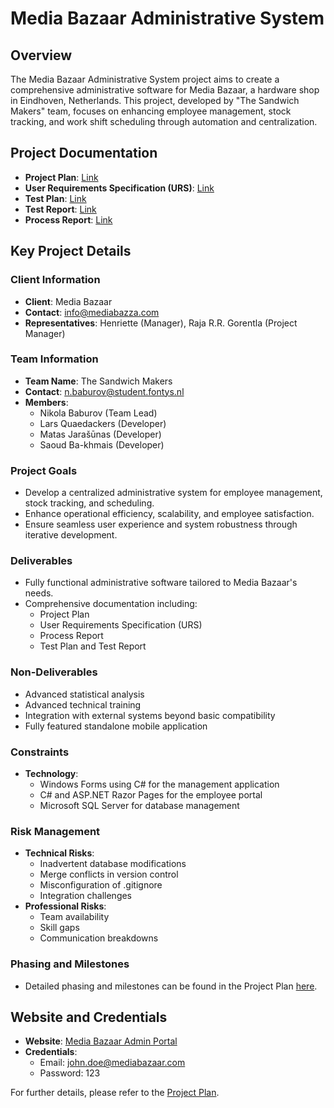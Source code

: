 # Media Bazaar Administrative System

## Overview

The Media Bazaar Administrative System project aims to create a comprehensive administrative software for Media Bazaar, a hardware shop in Eindhoven, Netherlands. This project, developed by "The Sandwich Makers" team, focuses on enhancing employee management, stock tracking, and work shift scheduling through automation and centralization.

## Project Documentation

- **Project Plan**: [Link](https://docs.google.com/document/d/15Oo55Of8UbMqtreuA7C15vhgwGXJLZ1J6qhsv3RAovQ/edit?usp=sharing)
- **User Requirements Specification (URS)**: [Link](https://docs.google.com/document/d/1gmZNI0uSJA4TFoJ42DwclJy0_cK_6oc_/edit?usp=drive_link&ouid=101673251831902366431&rtpof=true&sd=true)
- **Test Plan**: [Link](https://docs.google.com/document/d/1oriHyNHvehJdpUUQrla8VhQ0vYvvjz1k/edit?usp=sharing&ouid=101673251831902366431&rtpof=true&sd=true)
- **Test Report**: [Link](https://docs.google.com/document/d/1OPjaVcgjMLywmFl9RWxqE1DxNxBn1V8BZ8ko_qOpWhg/edit?usp=sharing)
- **Process Report**: [Link](https://docs.google.com/document/d/1zUfJrbAOrTxon2KxxFp2xLFKE5GlnZgyFGBNb7xTWKE/edit?usp=sharing)

## Key Project Details

### Client Information
- **Client**: Media Bazaar
- **Contact**: info@mediabazza.com
- **Representatives**: Henriette (Manager), Raja R.R. Gorentla (Project Manager)

### Team Information
- **Team Name**: The Sandwich Makers
- **Contact**: n.baburov@student.fontys.nl
- **Members**:
  - Nikola Baburov (Team Lead)
  - Lars Quaedackers (Developer)
  - Matas Jarašūnas (Developer)
  - Saoud Ba-khmais (Developer)

### Project Goals
- Develop a centralized administrative system for employee management, stock tracking, and scheduling.
- Enhance operational efficiency, scalability, and employee satisfaction.
- Ensure seamless user experience and system robustness through iterative development.

### Deliverables
- Fully functional administrative software tailored to Media Bazaar's needs.
- Comprehensive documentation including:
  - Project Plan
  - User Requirements Specification (URS)
  - Process Report
  - Test Plan and Test Report

### Non-Deliverables
- Advanced statistical analysis
- Advanced technical training
- Integration with external systems beyond basic compatibility
- Fully featured standalone mobile application

### Constraints
- **Technology**:
  - Windows Forms using C# for the management application
  - C# and ASP.NET Razor Pages for the employee portal
  - Microsoft SQL Server for database management

### Risk Management
- **Technical Risks**:
  - Inadvertent database modifications
  - Merge conflicts in version control
  - Misconfiguration of .gitignore
  - Integration challenges
- **Professional Risks**:
  - Team availability
  - Skill gaps
  - Communication breakdowns

### Phasing and Milestones
- Detailed phasing and milestones can be found in the Project Plan [here](https://docs.google.com/document/d/15Oo55Of8UbMqtreuA7C15vhgwGXJLZ1J6qhsv3RAovQ/edit?usp=sharing).

## Website and Credentials
- **Website**: [Media Bazaar Admin Portal](https://test.com)
- **Credentials**:
  - Email: john.doe@mediabazaar.com
  - Password: 123

For further details, please refer to the [Project Plan](https://docs.google.com/document/d/15Oo55Of8UbMqtreuA7C15vhgwGXJLZ1J6qhsv3RAovQ/edit?usp=sharing).
